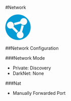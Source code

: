 #Network

![network settings logo](../img/settings/network.png "Network Settings")  

##Network Configuration

###Network Mode
 - Private: Discovery
 - DarkNet: None
 
###Nat
 - Manually Forwarded Port
